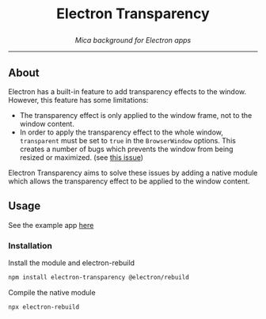 <h1>
    <p align="center">Electron Transparency</p>

</h1>
<p align="center">
    <i>Mica background for Electron apps</i>
</p>
<hr>

## About

Electron has a built-in feature to add transparency effects to the window. However, this feature has some limitations:

- The transparency effect is only applied to the window frame, not to the window content.
- In order to apply the transparency effect to the whole window, `transparent` must be set to `true` in the `BrowserWindow` options. This creates a number of bugs which prevents the window from being resized or maximized. (see [this issue](https://github.com/electron/electron/pull/28207))

Electron Transparency aims to solve these issues by adding a native module which allows the transparency effect to be applied to the window content.

## Usage

See the example app [here](https://github.com/ItsPi3141/electron-transparency/tree/main/example)

### Installation

Install the module and electron-rebuild

```bash
npm install electron-transparency @electron/rebuild
```

Compile the native module

```bash
npx electron-rebuild
```
